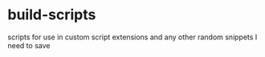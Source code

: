 # build-scripts
scripts for use in custom script extensions and any other random snippets I need to save
